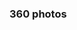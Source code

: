 ### 360 photos

<script src="//360.vizor.io/scripts/embed.js" data-vizorurl="https://360.vizor.io/embed/v/bba6" ></script>

